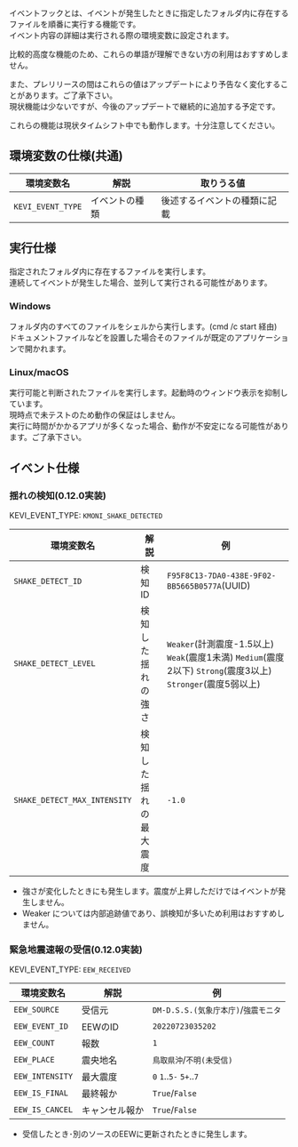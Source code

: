 イベントフックとは、イベントが発生したときに指定したフォルダ内に存在するファイルを順番に実行する機能です。  
イベント内容の詳細は実行される際の環境変数に設定されます。

比較的高度な機能のため、これらの単語が理解できない方の利用はおすすめしません。

また、プレリリースの間はこれらの値はアップデートにより予告なく変化することがあります。ご了承下さい。  
現状機能は少ないですが、今後のアップデートで継続的に追加する予定です。

これらの機能は現状タイムシフト中でも動作します。十分注意してください。

## 環境変数の仕様(共通)

|環境変数名|解説|取りうる値|
|---|---|---|
|`KEVI_EVENT_TYPE`|イベントの種類|後述するイベントの種類に記載|

## 実行仕様

指定されたフォルダ内に存在するファイルを実行します。  
連続してイベントが発生した場合、並列して実行される可能性があります。

### Windows

フォルダ内のすべてのファイルをシェルから実行します。(cmd /c start 経由)  
ドキュメントファイルなどを設置した場合そのファイルが既定のアプリケーションで開かれます。

### Linux/macOS

実行可能と判断されたファイルを実行します。起動時のウィンドウ表示を抑制しています。  
現時点で未テストのため動作の保証はしません。  
実行に時間がかかるアプリが多くなった場合、動作が不安定になる可能性があります。ご了承下さい。

## イベント仕様

### 揺れの検知(0.12.0実装)

KEVI_EVENT_TYPE: `KMONI_SHAKE_DETECTED`

|環境変数名|解説|例|
|---|---|---|
|`SHAKE_DETECT_ID`|検知ID|`F95F8C13-7DA0-438E-9F02-BB5665B0577A`(UUID)|
|`SHAKE_DETECT_LEVEL`|検知した揺れの強さ|`Weaker`(計測震度-1.5以上) `Weak`(震度1未満) `Medium`(震度2以下) `Strong`(震度3以上) `Stronger`(震度5弱以上)|
|`SHAKE_DETECT_MAX_INTENSITY`|検知した揺れの最大震度|`-1.0`|

- 強さが変化したときにも発生します。震度が上昇しただけではイベントが発生しません。
- Weaker については内部追跡値であり、誤検知が多いため利用はおすすめしません。

### 緊急地震速報の受信(0.12.0実装)

KEVI_EVENT_TYPE: `EEW_RECEIVED`

|環境変数名|解説|例|
|---|---|---|
|`EEW_SOURCE`|受信元|`DM-D.S.S.(気象庁本庁)`/`強震モニタ`|
|`EEW_EVENT_ID`|EEWのID|`20220723035202`|
|`EEW_COUNT`|報数|`1`|
|`EEW_PLACE`|震央地名|`鳥取県沖`/`不明(未受信)`|
|`EEW_INTENSITY`|最大震度|`0` `1`..`5-` `5+`..`7`|
|`EEW_IS_FINAL`|最終報か|`True`/`False`|
|`EEW_IS_CANCEL`|キャンセル報か|`True`/`False`|

- 受信したとき･別のソースのEEWに更新されたときに発生します。
